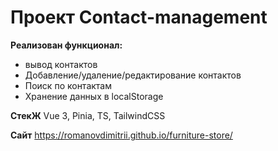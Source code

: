 # Проект Contact-management

**Реализован функционал:**

- вывод контактов
- Добавление/удаление/редактирование контактов
- Поиск по контактам
- Хранение данных в localStorage

**СтекЖ**
Vue 3, Pinia, TS, TailwindCSS

**Сайт**
https://romanovdimitrii.github.io/furniture-store/

```

```
